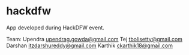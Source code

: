 # hackdfw

App developed during HackDFW event.

Team: Upendra <upendrag.gowda@gmail.com>
      Tej <tbolisetty@gmail.com>
      Darshan <itzdarshureddy@gmail.com>
      Karthik <ckarthik18@gmail.com>
